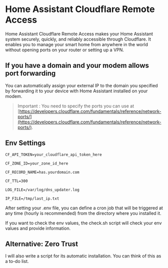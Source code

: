 # Home Assistant Cloudflare Remote Access

Home Assistant Cloudflare Remote Access makes your Home Assistant system securely, quickly, and reliably accessible through Cloudflare. It enables you to manage your smart home from anywhere in the world without opening ports on your router or setting up a VPN.



## If you have a domain and your modem allows port forwarding
You can automatically assign your external IP to the domain you specified by forwarding it to your device with Home Assistant installed on your modem.


> Important : You need to specify the ports you can use at [https://developers.cloudflare.com/fundamentals/reference/network-ports/](https://developers.cloudflare.com/fundamentals/reference/network-ports/).


## Env Settings

```
CF_API_TOKEN=your_cloudflare_api_token_here

CF_ZONE_ID=your_zone_id_here

CF_RECORD_NAME=has.yourdomain.com

CF_TTL=300

LOG_FILE=/var/log/dns_updater.log

IP_FILE=/tmp/last_ip.txt
```

After setting your .env file, you can define a cron job that will be triggered at any time (hourly is recommended) from the directory where you installed it.


If you want to check the env values, the check.sh script will check your env values and provide information.


## Alternative: Zero Trust

I will also write a script for its automatic installation. You can think of this as a to-do list.